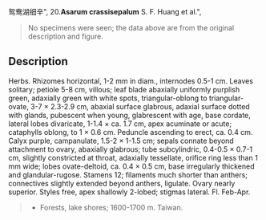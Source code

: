 鸳鸯湖细辛",
20.**Asarum crassisepalum** S. F. Huang et al.",

> No specimens were seen; the data above are from the original description and figure.

## Description
Herbs. Rhizomes horizontal, 1-2 mm in diam., internodes 0.5-1 cm. Leaves solitary; petiole 5-8 cm, villous; leaf blade abaxially uniformly purplish green, adaxially green with white spots, triangular-oblong to triangular-ovate, 3-7 × 2.3-2.9 cm, abaxial surface glabrous, adaxial surface dotted with glands, pubescent when young, glabrescent with age, base cordate, lateral lobes divaricate, 1-1.4 × ca. 1.7 cm, apex acuminate or acute; cataphylls oblong, to 1 × 0.6 cm. Peduncle ascending to erect, ca. 0.4 cm. Calyx purple, campanulate, 1.5-2 × 1-1.5 cm; sepals connate beyond attachment to ovary, abaxially glabrous; tube subcylindric, 0.4-0.5 × 0.7-1 cm, slightly constricted at throat, adaxially tessellate, orifice ring less than 1 mm wide; lobes ovate-deltoid, ca. 0.4 × 0.5 cm, base irregularly thickened and glandular-rugose. Stamens 12; filaments much shorter than anthers; connectives slightly extended beyond anthers, ligulate. Ovary nearly superior. Styles free, apex shallowly 2-lobed; stigmas lateral. Fl. Feb-Apr.

> * Forests, lake shores; 1600-1700 m. Taiwan.
